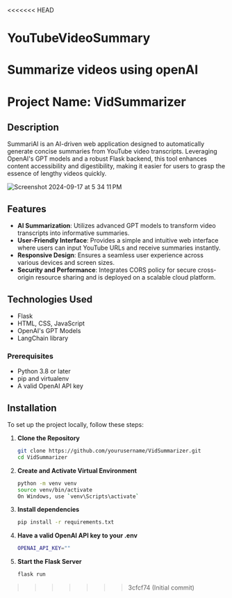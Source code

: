 <<<<<<< HEAD
# YouTubeVideoSummary
Summarize videos using openAI
=======


# Project Name:  VidSummarizer

## Description
SummariAI is an AI-driven web application designed to automatically generate concise summaries from YouTube video transcripts. Leveraging OpenAI's GPT models and a robust Flask backend, this tool enhances content accessibility and digestibility, making it easier for users to grasp the essence of lengthy videos quickly.

![Screenshot 2024-09-17 at 5 34 11 PM](https://github.com/user-attachments/assets/467d74dd-e8ea-4a61-8d87-9926145bdc5b)

## Features
- **AI Summarization**: Utilizes advanced GPT models to transform video transcripts into informative summaries.
- **User-Friendly Interface**: Provides a simple and intuitive web interface where users can input YouTube URLs and receive summaries instantly.
- **Responsive Design**: Ensures a seamless user experience across various devices and screen sizes.
- **Security and Performance**: Integrates CORS policy for secure cross-origin resource sharing and is deployed on a scalable cloud platform.

## Technologies Used
- Flask
- HTML, CSS, JavaScript
- OpenAI's GPT Models
- LangChain library

### Prerequisites
- Python 3.8 or later
- pip and virtualenv
- A valid OpenAI API key


## Installation
To set up the project locally, follow these steps:

1. **Clone the Repository**
   ```bash
   git clone https://github.com/yourusername/VidSummarizer.git
   cd VidSummarizer
   
2. **Create and Activate Virtual Environment**
   ```bash
   python -m venv venv
   source venv/bin/activate
   On Windows, use `venv\Scripts\activate`

3. **Install dependencies**
   ```bash
   pip install -r requirements.txt
   
3. **Have a valid OpenAI API key to your .env**
   ```bash
   OPENAI_API_KEY=""

5. **Start the Flask Server**
   ```bash
   flask run


>>>>>>> 3cfcf74 (Initial commit)

